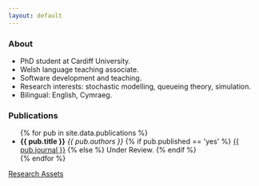 ```yaml
---
layout: default
---
```


### About

 + PhD student at Cardiff University.
 + Welsh language teaching associate.
 + Software development and teaching.
 + Research interests: stochastic modelling, queueing theory, simulation.
 + Bilingual: English, Cymraeg.


### Publications

<ul>
{% for pub in site.data.publications %}
  <li><b>{{ pub.title }}</b> <i>{{ pub.authors }}</i> 
  	{% if pub.published == 'yes' %}
  	  <a class="page-link" href="{{ pub.link }}">{{ pub.journal }}</a>
  	{% else %}
  	  Under Review.
  	{% endif %}
  </li>
{% endfor %}
</ul>

[Research Assets](/assets/)
